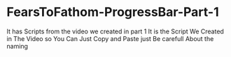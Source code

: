 # FearsToFathom-ProgressBar-Part-1
It has Scripts from the video we created in part 1
It is the Script We Created in The Video so You Can Just Copy and Paste just Be carefull
About the naming
